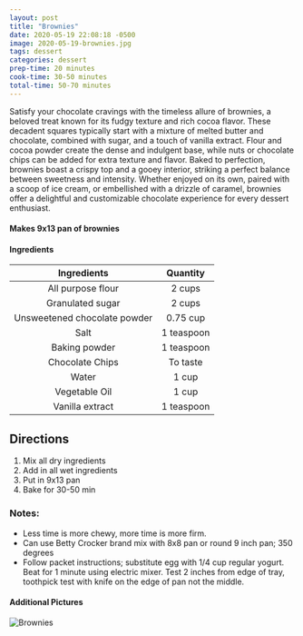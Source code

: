 ```yaml
---
layout: post
title: "Brownies"
date: 2020-05-19 22:08:18 -0500
image: 2020-05-19-brownies.jpg
tags: dessert
categories: dessert
prep-time: 20 minutes
cook-time: 30-50 minutes
total-time: 50-70 minutes
---
```


Satisfy your chocolate cravings with the timeless allure of brownies, a beloved treat known for its fudgy texture and rich cocoa flavor. These decadent squares typically start with a mixture of melted butter and chocolate, combined with sugar, and a touch of vanilla extract. Flour and cocoa powder create the dense and indulgent base, while nuts or chocolate chips can be added for extra texture and flavor. Baked to perfection, brownies boast a crispy top and a gooey interior, striking a perfect balance between sweetness and intensity. Whether enjoyed on its own, paired with a scoop of ice cream, or embellished with a drizzle of caramel, brownies offer a delightful and customizable chocolate experience for every dessert enthusiast.

#### Makes 9x13 pan of brownies

#### Ingredients

|          Ingredients         |  Quantity  |
|:----------------------------:|:----------:|
|       All purpose flour      |   2 cups   |
|       Granulated sugar       |   2 cups   |
| Unsweetened chocolate powder |  0.75 cup  |
|             Salt             | 1 teaspoon |
|         Baking powder        | 1 teaspoon |
|        Chocolate Chips       |  To taste  |
|             Water            |    1 cup   |
|         Vegetable Oil        |    1 cup   |
|        Vanilla extract       | 1 teaspoon |

## Directions

1. Mix all dry ingredients
2. Add in all wet ingredients
3. Put in 9x13 pan
4. Bake for 30-50 min

### Notes:

* Less time is more chewy, more time is more firm.
* Can use Betty Crocker brand mix with 8x8 pan or round 9 inch pan; 350 degrees
* Follow packet instructions; substitute egg with 1/4 cup regular yogurt. Beat for 1 minute using electric mixer. Test 2 inches from edge of tray, toothpick test with knife on the edge of pan not the middle.

#### Additional Pictures

![Brownies](https://jainrecipes.github.io/images/2023-12-29-brownies.jpg)
